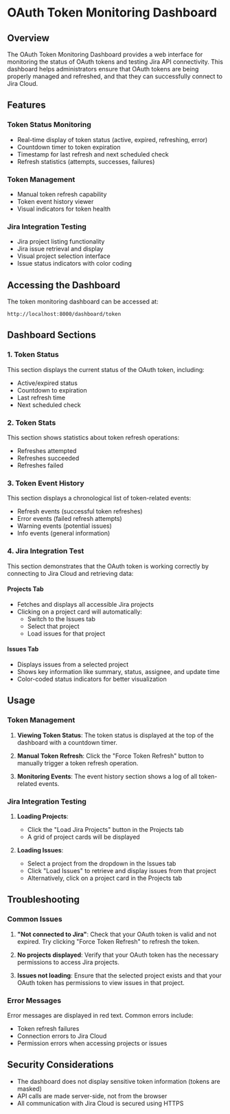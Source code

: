 # OAuth Token Monitoring Dashboard

## Overview

The OAuth Token Monitoring Dashboard provides a web interface for monitoring the status of OAuth tokens and testing Jira API connectivity. This dashboard helps administrators ensure that OAuth tokens are being properly managed and refreshed, and that they can successfully connect to Jira Cloud.

## Features

### Token Status Monitoring

- Real-time display of token status (active, expired, refreshing, error)
- Countdown timer to token expiration
- Timestamp for last refresh and next scheduled check
- Refresh statistics (attempts, successes, failures)

### Token Management

- Manual token refresh capability
- Token event history viewer
- Visual indicators for token health

### Jira Integration Testing

- Jira project listing functionality
- Jira issue retrieval and display
- Visual project selection interface
- Issue status indicators with color coding

## Accessing the Dashboard

The token monitoring dashboard can be accessed at:
```
http://localhost:8000/dashboard/token
```

## Dashboard Sections

### 1. Token Status

This section displays the current status of the OAuth token, including:

- Active/expired status
- Countdown to expiration
- Last refresh time
- Next scheduled check

### 2. Token Stats

This section shows statistics about token refresh operations:

- Refreshes attempted
- Refreshes succeeded
- Refreshes failed

### 3. Token Event History

This section displays a chronological list of token-related events:

- Refresh events (successful token refreshes)
- Error events (failed refresh attempts)
- Warning events (potential issues)
- Info events (general information)

### 4. Jira Integration Test

This section demonstrates that the OAuth token is working correctly by connecting to Jira Cloud and retrieving data:

#### Projects Tab
- Fetches and displays all accessible Jira projects
- Clicking on a project card will automatically:
  - Switch to the Issues tab
  - Select that project
  - Load issues for that project

#### Issues Tab
- Displays issues from a selected project
- Shows key information like summary, status, assignee, and update time
- Color-coded status indicators for better visualization

## Usage

### Token Management

1. **Viewing Token Status**: The token status is displayed at the top of the dashboard with a countdown timer.

2. **Manual Token Refresh**: Click the "Force Token Refresh" button to manually trigger a token refresh operation.

3. **Monitoring Events**: The event history section shows a log of all token-related events.

### Jira Integration Testing

1. **Loading Projects**:
   - Click the "Load Jira Projects" button in the Projects tab
   - A grid of project cards will be displayed

2. **Loading Issues**:
   - Select a project from the dropdown in the Issues tab
   - Click "Load Issues" to retrieve and display issues from that project
   - Alternatively, click on a project card in the Projects tab

## Troubleshooting

### Common Issues

1. **"Not connected to Jira"**: Check that your OAuth token is valid and not expired. Try clicking "Force Token Refresh" to refresh the token.

2. **No projects displayed**: Verify that your OAuth token has the necessary permissions to access Jira projects.

3. **Issues not loading**: Ensure that the selected project exists and that your OAuth token has permissions to view issues in that project.

### Error Messages

Error messages are displayed in red text. Common errors include:

- Token refresh failures
- Connection errors to Jira Cloud
- Permission errors when accessing projects or issues

## Security Considerations

- The dashboard does not display sensitive token information (tokens are masked)
- API calls are made server-side, not from the browser
- All communication with Jira Cloud is secured using HTTPS
